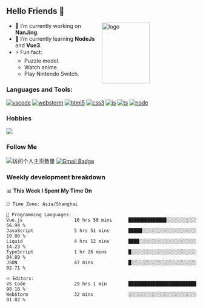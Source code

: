 ## Hello Friends 👋

<img src="https://github-readme-stats.vercel.app/api?username=Eugeniocode&show_icons=true&theme=vue" alt="logo" height="160" align="right" width="50%" />

- 🔭 I’m currently working on **NanJing**.
- 🌱 I’m currently learning **NodeJs** and **Vue3**.
- ⚡ Fun fact: 
  - Puzzle model.
  - Watch anime.
  - Play Nintendo Switch.



### Languages and Tools:

[![vscode](https://img.shields.io/badge/Visual%20Studio%20Code-blue?style=flat-square&logo=visualstudiocode&logoColor=ffffff)]()
[![webstorm](https://img.shields.io/badge/webstorm-528DD7?style=flat-square&logo=webstorm&logoColor=#ffffff)]()
[![html5](https://img.shields.io/badge/-HTML5-F16528?style=flat-square&logo=html5&logoColor=ffffff)]()
[![css3](https://img.shields.io/badge/-CSS3-3699D5?style=flat-square&logo=css3&logoColor=ffffff)]()
[![js](https://img.shields.io/badge/-Javascript-F0DA50?style=flat-square&logo=javascript&logoColor=ffffff)]()
[![ts](https://img.shields.io/badge/-Typescript-083061?style=flat-square&logo=typescript&logoColor=ffffff)]()
[![node](https://img.shields.io/badge/-Node.js-80BD00?style=flat-square&logo=nodedotjs&logoColor=ffffff)]()


### Hobbies

![](https://img.shields.io/badge/-Nintendo%20Switch-e60012?style=flat-square&logo=nintendo%20switch&logoColor=ffffff)

### Follow Me
![访问个人主页数量](https://komarev.com/ghpvc/?username=Eugeniocode&color=blue)
[![Gmail Badge](https://img.shields.io/badge/mail-eugeniocode@yeah.net-blue?style=flat&logo=Gmail&logoColor=white&link=mailto:eugeniocode@yeah.net)](mailto:eugeniocode@yeah.net)


### Weekly development breakdown
<!--START_SECTION:waka-->
📊 **This Week I Spent My Time On** 

```text
🕑︎ Time Zone: Asia/Shanghai

💬 Programming Languages: 
Vue.js                   16 hrs 50 mins      ██████████████░░░░░░░░░░░   56.94 % 
JavaScript               5 hrs 51 mins       █████░░░░░░░░░░░░░░░░░░░░   19.80 % 
Liquid                   4 hrs 12 mins       ████░░░░░░░░░░░░░░░░░░░░░   14.23 % 
TypeScript               1 hr 26 mins        █░░░░░░░░░░░░░░░░░░░░░░░░   04.89 % 
JSON                     47 mins             █░░░░░░░░░░░░░░░░░░░░░░░░   02.71 % 

🔥 Editors: 
VS Code                  29 hrs 1 min        █████████████████████████   98.18 % 
WebStorm                 32 mins             ░░░░░░░░░░░░░░░░░░░░░░░░░   01.82 % 
```


<!--END_SECTION:waka-->

